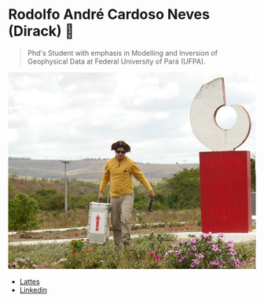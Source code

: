 
# Rodolfo André Cardoso Neves (Dirack) 👋
>Phd's Student with emphasis in Modelling and Inversion of Geophysical Data at Federal University of Pará (UFPA).

<img alt="Gravimetric survey" src="https://github.com/Dirack/dirack/blob/master/capa.jpg" height=400 width=700>


- [Lattes](http://lattes.cnpq.br/1612438665756011)
- [Linkedin](https://www.linkedin.com/in/rodolfodirack/)

<!--
**Dirack/dirack** is a ✨ _special_ ✨ repository because its `README.md` (this file) appears on your GitHub profile.

Here are some ideas to get you started:

- 🔭 I’m currently working on ...
- 🌱 I’m currently learning ...
- 👯 I’m looking to collaborate on ...
- 🤔 I’m looking for help with ...
- 💬 Ask me about ...
- 📫 How to reach me: ...
- 😄 Pronouns: ...
- ⚡ Fun fact: ...
-->
